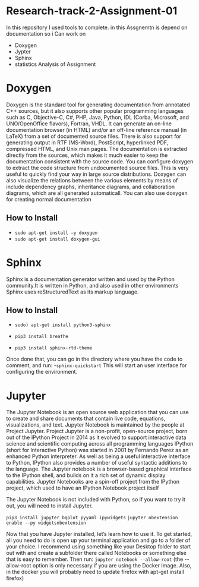 # Research-track-2-Assignment-01

In this repository I used tools to complete. in this Assgnemtn is depend on documentation so i Can work on
- Doxygen
- Jypter
- Sphinx
- statistics Analysis of Assignment


# Doxygen
Doxygen is the standard tool for generating documentation from annotated C++ sources, but it also supports other popular programming languages such as C, Objective-C, C#, PHP, Java, Python, IDL (Corba, Microsoft, and
UNO/OpenOffice flavors), Fortran, VHDL.
It can generate an on-line documentation browser (in HTML) and/or an off-line reference manual (in LaTeX) from a set of documented source files. There is also support for generating output in RTF (MS-Word),
PostScript, hyperlinked PDF, compressed HTML, and Unix man pages. The documentation is extracted directly from the sources, which makes it much easier to keep the documentation consistent with the source code.
You can configure doxygen to extract the code structure from undocumented source files. This is very useful to quickly find your way in large source distributions. Doxygen can also visualize the relations between the
various elements by means of include dependency graphs, inheritance diagrams, and collaboration diagrams, which are all generated automaticall. You can also use doxygen for creating normal documentation

## How to Install

- `sudo apt-get install –y doxygen`
- `sudo apt-get install doxygen-gui`


# Sphinx

Sphinx is a documentation generator written and used by the Python community.It is written in Python, and also used in other environments
Sphinx uses reStructuredText as its markup language.
## How to Install
- `sudo) apt-get install python3-sphinx`

- `pip3 install breathe`

- `pip3 install sphinx-rtd-theme`

Once done that, you can go in the directory where you have the code
to comment, and run:
-`sphinx-quickstart`
This will start an user interface for configuring the environment.

# Jupyter

The Jupyter Notebook is an open source web application that you can use to create and share documents that contain live code, equations, visualizations, and text. Jupyter Notebook is maintained by the people at Project Jupyter. Project Jupyter is a non-profit, open-source project, born out of the IPython Project in 2014 as it evolved to support interactive data science and scientific computing across all programming
languages IPython (short for Interactive Python) was started in 2001 by Fernando Perez as an enhanced
Python interpreter. As well as being a useful interactive interface to Python, IPython also provides
a number of useful syntactic additions to the language. The Jupyter notebook is a browser-based
graphical interface to the IPython shell, and builds on it a rich set of dynamic display capabilities. Jupyter Notebooks are a spin-off project from the IPython project, which used to have an IPython
Notebook project itself

The Jupyter Notebook is not included with Python, so if you want to try it out, you will need to install
Jupyter.

`pip3 install jupyter bqplot pyyaml ipywidgets`
`jupyter nbextension enable --py widgetsnbextension`

Now that you have Jupyter installed, let’s learn how to use it. To get started, all you need to do is open up
your terminal application and go to a folder of your choice. I recommend using something like your
Desktop folder to start out with and create a subfolder there called Notebooks or something else that is
easy to remember. Then run:
`jupyter notebook --allow-root` (the --allow-root option is only necessary if you are using the Docker Image.
Also, in the docker you will probably need to update firefox with apt-get install firefox)
